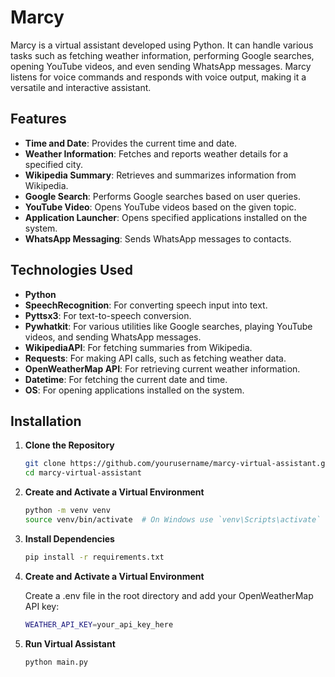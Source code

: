 # Marcy

Marcy is a virtual assistant developed using Python. It can handle various tasks such as fetching weather information, performing Google searches, opening YouTube videos, and even sending WhatsApp messages. Marcy listens for voice commands and responds with voice output, making it a versatile and interactive assistant.

## Features

- **Time and Date**: Provides the current time and date.
- **Weather Information**: Fetches and reports weather details for a specified city.
- **Wikipedia Summary**: Retrieves and summarizes information from Wikipedia.
- **Google Search**: Performs Google searches based on user queries.
- **YouTube Video**: Opens YouTube videos based on the given topic.
- **Application Launcher**: Opens specified applications installed on the system.
- **WhatsApp Messaging**: Sends WhatsApp messages to contacts.

## Technologies Used

- **Python**
- **SpeechRecognition**: For converting speech input into text.
- **Pyttsx3**: For text-to-speech conversion.
- **Pywhatkit**: For various utilities like Google searches, playing YouTube videos, and sending WhatsApp messages.
- **WikipediaAPI**: For fetching summaries from Wikipedia.
- **Requests**: For making API calls, such as fetching weather data.
- **OpenWeatherMap API**: For retrieving current weather information.
- **Datetime**: For fetching the current date and time.
- **OS**: For opening applications installed on the system.

## Installation

1. **Clone the Repository**
   ```bash
   git clone https://github.com/yourusername/marcy-virtual-assistant.git
   cd marcy-virtual-assistant

2. **Create and Activate a Virtual Environment**
   ```bash
   python -m venv venv
   source venv/bin/activate  # On Windows use `venv\Scripts\activate`

3. **Install Dependencies**
   ```bash
   pip install -r requirements.txt

4. **Create and Activate a Virtual Environment**

   Create a .env file in the root directory and add your OpenWeatherMap API key:
   ```bash
   WEATHER_API_KEY=your_api_key_here
   
6. **Run Virtual Assistant**
   ```bash
   python main.py
